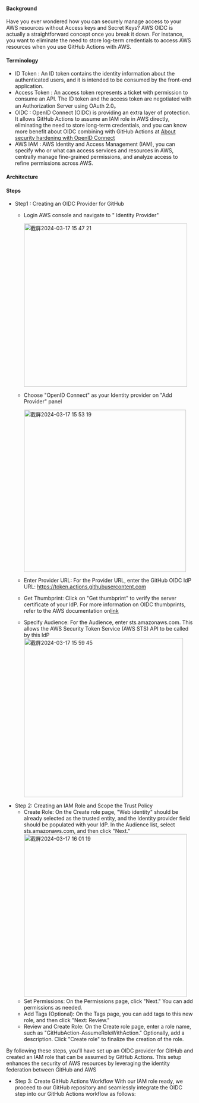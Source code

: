 #### Background
Have you ever wondered how you can securely manage access to your AWS resources without Access keys and Secret Keys? AWS OIDC is actually a straightforward concept once you break it down. 
For instance, you want to eliminate the need to store log-term credentials to access AWS resources when you use GitHub Actions with AWS.

#### Terminology
- ID Token : An ID token contains the identity information about the authenticated users, and it is intended to be consumed by the front-end application.
- Access Token : An access token represents a ticket with permission to consume an API. The ID token and the access token are negotiated with an Authorization Server using OAuth 2.0。
- OIDC : OpenID Connect (OIDC) is providing an extra layer of protection. It allows GitHub Actions to assume an IAM role in AWS directly, eliminating the need to store long-term credentials,
  and you can know more benefit about OIDC combining with GitHub Actions at [About security hardening with OpenID Connect](https://docs.github.com/en/actions/deployment/security-hardening-your-deployments/about-security-hardening-with-openid-connect)
- AWS IAM :  AWS Identity and Access Management (IAM), you can specify who or what can access services and resources in AWS, centrally manage fine-grained permissions, and analyze access to refine permissions across AWS.

#### Architecture

#### Steps
- Step1 : Creating an OIDC Provider for GitHub
  - Login AWS console and navigate to " Identity Provider"

    <img width="439" alt="截屏2024-03-17 15 47 21" src="https://github.com/mingyu110/Best-Practice/assets/48540798/1d6505fd-dbc1-44b6-bfe1-c0a42e8796e1">
  - Choose "OpenID Connect" as your Identity provider on "Add Provider" panel
    
    <img width="436" alt="截屏2024-03-17 15 53 19" src="https://github.com/mingyu110/Best-Practice/assets/48540798/aa5c649a-b352-4c08-a483-7b5b45e0a931">
  - Enter Provider URL: For the Provider URL, enter the GitHub OIDC IdP URL: https://token.actions.githubusercontent.com
  - Get Thumbprint: Click on "Get thumbprint" to verify the server certificate of your IdP. For more information on OIDC thumbprints, refer to the AWS documentation on[link](https://docs.aws.amazon.com/IAM/latest/UserGuide/id_roles_providers_create_oidc_verify-thumbprint.html)
  - Specify Audience: For the Audience, enter sts.amazonaws.com. This allows the AWS Security Token Service (AWS STS) API to be called by this IdP
    <img width="428" alt="截屏2024-03-17 15 59 45" src="https://github.com/mingyu110/Best-Practice/assets/48540798/0fedce82-0705-4609-b87e-9a07d34c8290">
- Step 2: Creating an IAM Role and Scope the Trust Policy
  - Create Role: On the Create role page, "Web identity" should be already selected as the trusted entity, and the Identity provider field should be populated with your IdP. In the Audience list, select sts.amazonaws.com, and then click "Next."
    <img width="438" alt="截屏2024-03-17 16 01 19" src="https://github.com/mingyu110/Best-Practice/assets/48540798/d4ae1846-9ce6-461c-8104-1e0ae03b7ca0">
  - Set Permissions: On the Permissions page, click "Next." You can add permissions as needed.
  - Add Tags (Optional): On the Tags page, you can add tags to this new role, and then click "Next: Review."
  - Review and Create Role: On the Create role page, enter a role name, such as "GitHubAction-AssumeRoleWithAction." Optionally, add a description. Click "Create role" to finalize the creation of the role.
 
By following these steps, you'll have set up an OIDC provider for GitHub and created an IAM role that can be assumed by GitHub Actions. This setup enhances the security of AWS resources by leveraging the identity federation between GitHub and AWS

- Step 3: Create GitHub Actions Workflow
  With our IAM role ready, we proceed to our GitHub repository and seamlessly integrate the OIDC step into our GitHub Actions workflow as follows:
  

